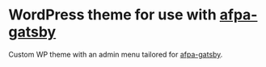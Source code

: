 # WordPress theme for use with [afpa-gatsby](https://github.com/avinoamsn/afpa-gatsby)

Custom WP theme with an admin menu tailored for [afpa-gatsby](https://github.com/avinoamsn/afpa-gatsby).
